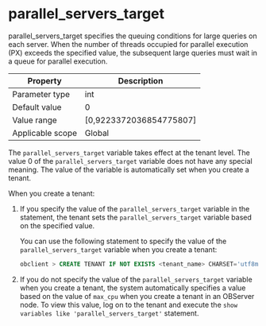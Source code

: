 parallel_servers_target
============================================
<!-- # docslug#/oceanbase-database/oceanbase-database/V4.0.0/parallel_servers_target-1-2-3 -->
parallel_servers_target specifies the queuing conditions for large queries on each server. When the number of threads occupied for parallel execution (PX) exceeds the specified value, the subsequent large queries must wait in a queue for parallel execution.


| **Property** | **Description** |
|--------|----------------------------|
| Parameter type | int |
| Default value | 0 |
| Value range | [0,9223372036854775807] |
| Applicable scope | Global |

The `parallel_servers_target` variable takes effect at the tenant level.
The value 0 of the `parallel_servers_target` variable does not have any special meaning. The value of the variable is automatically set when you create a tenant.

When you create a tenant:

1. If you specify the value of the `parallel_servers_target` variable in the statement, the tenant sets the `parallel_servers_target` variable based on the specified value.

   You can use the following statement to specify the value of the `parallel_servers_target` variable when you create a tenant:

   ```sql
   obclient > CREATE TENANT IF NOT EXISTS <tenant_name> CHARSET='utf8mb4', ZONE_LIST=('zone1'), PRIMARY_ZONE='zone1', RESOURCE_POOL_LIST=('<pool_name>') set parallel_servers_target = <specified value>;
   ```

2. If you do not specify the value of the `parallel_servers_target` variable when you create a tenant, the system automatically specifies a value based on the value of `max_cpu` when you create a tenant in an OBServer node. To view this value, log on to the tenant and execute the `show variables like 'parallel_servers_target'` statement.
